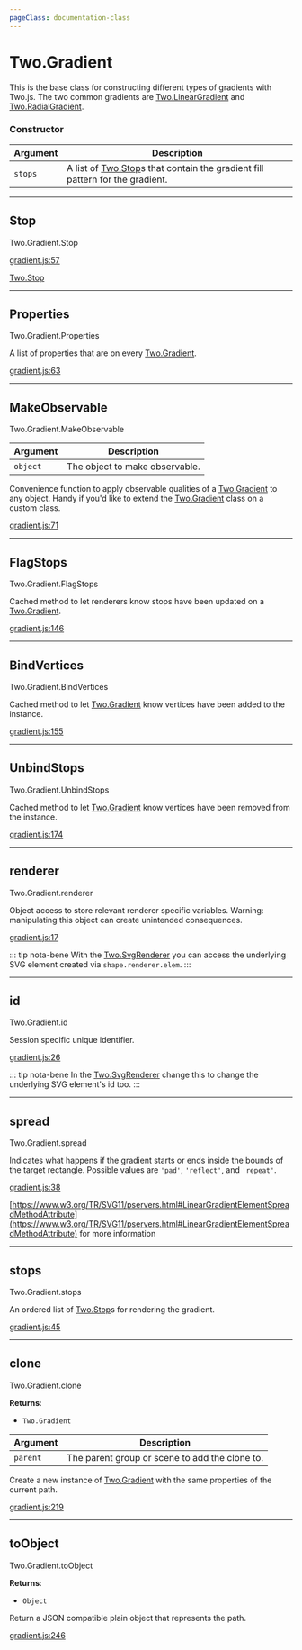 ```yaml
---
pageClass: documentation-class
---
```


# Two.Gradient



This is the base class for constructing different types of gradients with Two.js. The two common gradients are [Two.LinearGradient](/documentation/lineargradient) and [Two.RadialGradient](/documentation/radialgradient).


<div class="meta">
  <custom-button text="Source" type="source" href="https://github.com/jonobr1/two.js/blob/dev/src/effects/gradient.js" />
</div>



### Constructor


| Argument | Description |
| ---- | ----------- |
|  `stops`  | A list of [Two.Stop](/documentation/stop)s that contain the gradient fill pattern for the gradient. |



---

<div class="static member ">

## Stop
<span class="longname">Two.Gradient.Stop</span>















<div class="meta">

  [gradient.js:57](https://github.com/jonobr1/two.js/blob/dev/src/effects/gradient.js#L57)

</div>





<div class="see">

[Two.Stop](/documentation/stop)

</div>


</div>



---

<div class="static member ">

## Properties
<span class="longname">Two.Gradient.Properties</span>








<div class="properties">

A list of properties that are on every [Two.Gradient](/documentation/gradient).

</div>








<div class="meta">

  [gradient.js:63](https://github.com/jonobr1/two.js/blob/dev/src/effects/gradient.js#L63)

</div>






</div>



---

<div class="static function ">

## MakeObservable
<span class="longname">Two.Gradient.MakeObservable</span>










<div class="params">

| Argument | Description |
| ---- | ----------- |
|  `object`  | The object to make observable. |
</div>




<div class="description">

Convenience function to apply observable qualities of a [Two.Gradient](/documentation/gradient) to any object. Handy if you'd like to extend the [Two.Gradient](/documentation/gradient) class on a custom class.

</div>



<div class="meta">

  [gradient.js:71](https://github.com/jonobr1/two.js/blob/dev/src/effects/gradient.js#L71)

</div>






</div>



---

<div class="static function ">

## FlagStops
<span class="longname">Two.Gradient.FlagStops</span>













<div class="description">

Cached method to let renderers know stops have been updated on a [Two.Gradient](/documentation/gradient).

</div>



<div class="meta">

  [gradient.js:146](https://github.com/jonobr1/two.js/blob/dev/src/effects/gradient.js#L146)

</div>






</div>



---

<div class="static function ">

## BindVertices
<span class="longname">Two.Gradient.BindVertices</span>













<div class="description">

Cached method to let [Two.Gradient](/documentation/gradient) know vertices have been added to the instance.

</div>



<div class="meta">

  [gradient.js:155](https://github.com/jonobr1/two.js/blob/dev/src/effects/gradient.js#L155)

</div>






</div>



---

<div class="static function ">

## UnbindStops
<span class="longname">Two.Gradient.UnbindStops</span>













<div class="description">

Cached method to let [Two.Gradient](/documentation/gradient) know vertices have been removed from the instance.

</div>



<div class="meta">

  [gradient.js:174](https://github.com/jonobr1/two.js/blob/dev/src/effects/gradient.js#L174)

</div>






</div>



---

<div class="instance member ">

## renderer
<span class="longname">Two.Gradient.renderer</span>








<div class="properties">



</div>






<div class="description">

Object access to store relevant renderer specific variables. Warning: manipulating this object can create unintended consequences.

</div>



<div class="meta">

  [gradient.js:17](https://github.com/jonobr1/two.js/blob/dev/src/effects/gradient.js#L17)

</div>



<div class="tags">


::: tip nota-bene
With the [Two.SvgRenderer](/documentation/svgrenderer) you can access the underlying SVG element created via `shape.renderer.elem`.
:::


</div>




</div>



---

<div class="instance member ">

## id
<span class="longname">Two.Gradient.id</span>








<div class="properties">

Session specific unique identifier.

</div>








<div class="meta">

  [gradient.js:26](https://github.com/jonobr1/two.js/blob/dev/src/effects/gradient.js#L26)

</div>



<div class="tags">


::: tip nota-bene
In the [Two.SvgRenderer](/documentation/svgrenderer) change this to change the underlying SVG element's id too.
:::


</div>




</div>



---

<div class="instance member ">

## spread
<span class="longname">Two.Gradient.spread</span>








<div class="properties">

Indicates what happens if the gradient starts or ends inside the bounds of the target rectangle. Possible values are `'pad'`, `'reflect'`, and `'repeat'`.

</div>








<div class="meta">

  [gradient.js:38](https://github.com/jonobr1/two.js/blob/dev/src/effects/gradient.js#L38)

</div>





<div class="see">

[https://www.w3.org/TR/SVG11/pservers.html#LinearGradientElementSpreadMethodAttribute](https://www.w3.org/TR/SVG11/pservers.html#LinearGradientElementSpreadMethodAttribute) for more information

</div>


</div>



---

<div class="instance member ">

## stops
<span class="longname">Two.Gradient.stops</span>








<div class="properties">

An ordered list of [Two.Stop](/documentation/stop)s for rendering the gradient.

</div>








<div class="meta">

  [gradient.js:45](https://github.com/jonobr1/two.js/blob/dev/src/effects/gradient.js#L45)

</div>






</div>



---

<div class="instance function ">

## clone
<span class="longname">Two.Gradient.clone</span>




<div class="returns">

__Returns__:



+ `Two.Gradient`




</div>







<div class="params">

| Argument | Description |
| ---- | ----------- |
|  `parent`  | The parent group or scene to add the clone to. |
</div>




<div class="description">

Create a new instance of [Two.Gradient](/documentation/gradient) with the same properties of the current path.

</div>



<div class="meta">

  [gradient.js:219](https://github.com/jonobr1/two.js/blob/dev/src/effects/gradient.js#L219)

</div>






</div>



---

<div class="instance function ">

## toObject
<span class="longname">Two.Gradient.toObject</span>




<div class="returns">

__Returns__:



+ `Object`




</div>










<div class="description">

Return a JSON compatible plain object that represents the path.

</div>



<div class="meta">

  [gradient.js:246](https://github.com/jonobr1/two.js/blob/dev/src/effects/gradient.js#L246)

</div>






</div>


